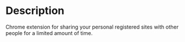 # Description

Chrome extension for sharing your personal registered sites with other people for a limited amount of time.
